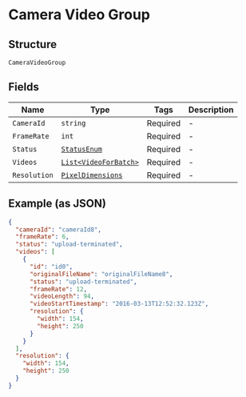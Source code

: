 
# Camera Video Group

## Structure

`CameraVideoGroup`

## Fields

| Name | Type | Tags | Description |
|  --- | --- | --- | --- |
| `CameraId` | `string` | Required | - |
| `FrameRate` | `int` | Required | - |
| `Status` | [`StatusEnum`](../../doc/models/status-enum.md) | Required | - |
| `Videos` | [`List<VideoForBatch>`](../../doc/models/video-for-batch.md) | Required | - |
| `Resolution` | [`PixelDimensions`](../../doc/models/pixel-dimensions.md) | Required | - |

## Example (as JSON)

```json
{
  "cameraId": "cameraId8",
  "frameRate": 6,
  "status": "upload-terminated",
  "videos": [
    {
      "id": "id0",
      "originalFileName": "originalFileName8",
      "status": "upload-terminated",
      "frameRate": 12,
      "videoLength": 94,
      "videoStartTimestamp": "2016-03-13T12:52:32.123Z",
      "resolution": {
        "width": 154,
        "height": 250
      }
    }
  ],
  "resolution": {
    "width": 154,
    "height": 250
  }
}
```

